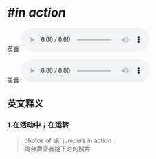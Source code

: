 # ***\#in action*** 
英音
<audio src="./media/in action1_AAC.aac" controls="controls"></audio>

美音
<audio src="./media/in action2_AAC.aac" controls="controls"></audio>



  

英文释义
---
### 1.**在活动中；在运转**  

 > photos of ski jumpers in action  
 > 跳台滑雪者跳下时的照片    


